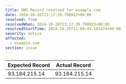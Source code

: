 ```yaml
---
title: DNS Record resolved for example.com
date: 2024-10-26T23:17:39.790912+00:00
resolved: True
resolvedWhen: 2024-10-26T23:17:39.790923+00:00
resolvedStartTime: 2024-10-25T21:09:43.191474+00:00
severity: notice
affected:
  - example.com
section: issue
---
```


| Expected Record  | Actual Record  |
|------------------|----------------|
| 93.184.215.14 | 93.184.215.14 |
